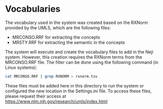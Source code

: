 # Vocabularies

The vocabulary used in the system was created based on the RXNorm provided by the UMLS, which are the following files:
- MRCONSO.RRF for extracting the concepts
- MRSTY.RRF for extracting the semantic in the concepts

The system will execute and create the vocabulary files to add in the Neji system. However, this creation requires the RXNorm terms from the MRCONSO.RRF file. The filter can be done using the following command (in Linux systems):
```sh
cat MRCONSO.RRF | grep RXNORM > rxnorm.tsv
```

These files must be added here in this directory to run the system or configured the new location in the Settings.ini file. To access these files, please request their access at https://www.nlm.nih.gov/research/umls/index.html